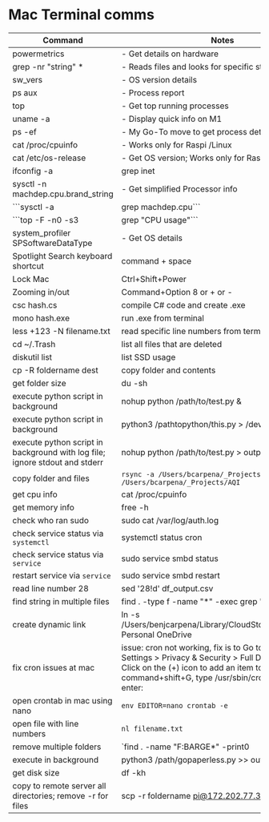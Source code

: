 #	Mac Terminal comms
| Command      | Notes |
| ----------- | ----------- |
| powermetrics      | - Get details on hardware       |
| grep -nr "string" *   | - Reads files and looks for specific string        |
|sw_vers|- OS version details|
|ps aux|- Process report|
|top|- Get top running processes|
|uname -a|- Display quick info on M1|
|ps -ef |- My Go-To move to get process details|
|cat /proc/cpuinfo|- Works only for Raspi /Linux|
|cat /etc/os-release|- Get OS version; Works only for Raspi /Linux|
|ifconfig -a | grep inet | grep cast|- Get IP Address|
|sysctl -n machdep.cpu.brand_string|- Get simplified Processor info|
|```sysctl -a | grep machdep.cpu``` |- Retrieve kernel state|
|```top -F -n0 -s3 | grep "CPU usage"``` |	- CPU Usage |
|system_profiler SPSoftwareDataType|- Get OS details|
|Spotlight Search keyboard shortcut|command + space|
|Lock Mac|Ctrl+Shift+Power|
|Zooming in/out| Command+Option 8 or + or -|
|csc hash.cs | compile C# code and create .exe|
|mono hash.exe | run .exe from terminal|
|less +123 -N filename.txt | read specific line numbers from terminal|
|cd ~/.Trash | list all files that are deleted|
|diskutil list | list SSD usage|
|cp -R foldername dest | copy folder and contents|
|get folder size | du -sh <path to folder>|
|execute python script in background | nohup python /path/to/test.py & |
|execute python script in background | python3 /pathtopython/this.py > /dev/null & |
|execute python script in background with log file; ignore stdout and stderr| nohup python /path/to/test.py > output.log > 2>&1 & |
|copy folder and files | `rsync -a /Users/bcarpena/_Projects/AQI.01/ /Users/bcarpena/_Projects/AQI`|
|get cpu info| cat /proc/cpuinfo|
|get memory info | free -h|
|check who ran sudo| sudo cat /var/log/auth.log|
|check service status via `systemctl`| systemctl status cron|
|check service status via `service`|sudo service smbd status|
|restart service via `service`|sudo service smbd restart|
|read line number 28| sed '28!d' df_output.csv|
| find string in multiple files | find . -type f -name "*" -exec grep 'Realm' {} \; |
| create dynamic link | ln -s /Users/benjcarpena/Library/CloudStorage/OneDrive-Personal OneDrive |
| fix cron issues at mac | issue: cron not working, fix is to Go to System Settings > Privacy & Security > Full Disk Access: Click on the (+) icon to add an item to the list. Press command+shift+G, type /usr/sbin/cron and press enter:|
| open crontab in mac using nano | `env EDITOR=nano crontab -e`|
| open file with line numbers | `nl filename.txt` |
| remove multiple folders | `find . -name "F:BARGE*" -print0 | xargs -0 rm -rf`|
| execute in background | python3 /path/gopaperless.py >> output.log & | 
| get disk size | df -kh |
| copy to remote server all directories; remove -r for files | scp -r foldername pi@172.202.77.37 |
		
		
		
